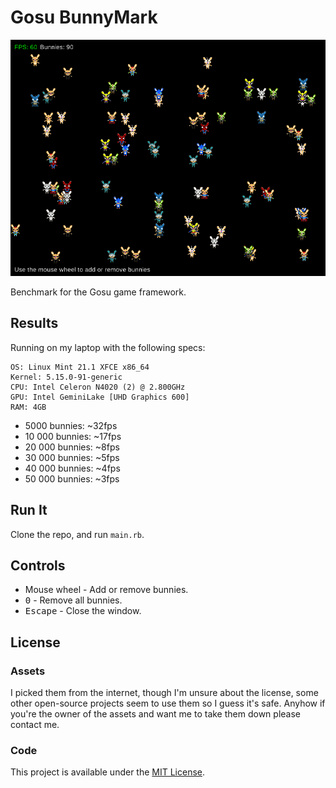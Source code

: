 # Gosu BunnyMark

![Screenshot](docs/media/screenshot_1.png)

Benchmark for the Gosu game framework.

## Results

Running on my laptop with the following specs: 

```console
OS: Linux Mint 21.1 XFCE x86_64
Kernel: 5.15.0-91-generic
CPU: Intel Celeron N4020 (2) @ 2.800GHz
GPU: Intel GeminiLake [UHD Graphics 600]
RAM: 4GB
```

- 5000 bunnies: ~32fps
- 10 000 bunnies: ~17fps
- 20 000 bunnies: ~8fps
- 30 000 bunnies: ~5fps
- 40 000 bunnies: ~4fps
- 50 000 bunnies: ~3fps

## Run It

Clone the repo, and run `main.rb`.

## Controls

- Mouse wheel - Add or remove bunnies. 
- <kbd>0</kbd> - Remove all bunnies.
- <kbd>Escape</kbd> - Close the window.

## License

### Assets

I picked them from the internet, though I'm unsure about the license, some other
open-source projects seem to use them so I guess it's safe. Anyhow if you're the 
owner of the assets and want me to take them down please contact me.

### Code

This project is available under the [MIT License](/LICENSE).
